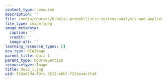 ```yaml
---
content_type: resource
description: ''
file: /media/courses/6-041sc-probabilistic-systems-analysis-and-applied-probability-fall-2013/569a02d4f9fc3512e6b7f133ea4c3fa9_Quiz_1.jpg
file_type: image/jpeg
image_metadata:
  caption: ''
  credit: ''
  image-alt: ''
learning_resource_types: []
ocw_type: OCWImage
parent_title: Quiz 1
parent_type: CourseSection
resourcetype: Image
title: Quiz_1.jpg
uid: 569a02d4-f9fc-3512-e6b7-f133ea4c3fa9
---
```

